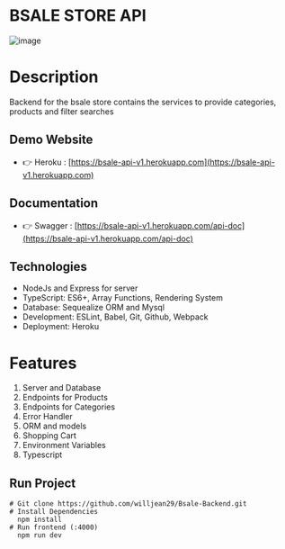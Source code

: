 # BSALE STORE API

![image](https://user-images.githubusercontent.com/61263958/159086233-59744aad-31ec-499b-ac30-8b85b1a1cd85.png)

# Description

Backend for the bsale store contains the services to provide categories, products and filter searches

## Demo Website

- 👉 Heroku : [https://bsale-api-v1.herokuapp.com](https://bsale-api-v1.herokuapp.com)

## Documentation

- 👉 Swagger : [https://bsale-api-v1.herokuapp.com/api-doc](https://bsale-api-v1.herokuapp.com/api-doc)

## Technologies

- NodeJs and Express for server
- TypeScript: ES6+, Array Functions, Rendering System
- Database: Sequealize ORM and Mysql
- Development: ESLint, Babel, Git, Github, Webpack
- Deployment: Heroku

# Features

1. Server and Database
2. Endpoints for Products
3. Endpoints for Categories
4. Error Handler
5. ORM and models
6. Shopping Cart
7. Environment Variables
8. Typescript

## Run Project

```
# Git clone https://github.com/willjean29/Bsale-Backend.git
# Install Dependencies
  npm install
# Run frontend (:4000)
  npm run dev
```
